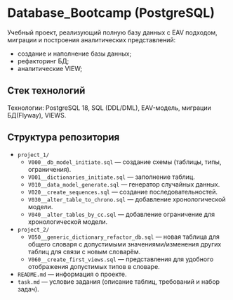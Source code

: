 # Database_Bootcamp (PostgreSQL)

Учебный проект, реализующий полную базу данных с EAV подходом, миграции и построения аналитических представлений:
- создание и наполнение базы данных;
- рефакторинг БД;
- аналитические VIEW;

## Стек технологий
Технологии: PostgreSQL 18, SQL (DDL/DML), EAV-модель, миграции БД(Flyway), VIEWS.

## Структура репозитория
- `project_1/`
  - `V000__db_model_initiate.sql` — создание схемы (таблицы, типы, ограничения). 
  - `V001__dictionaries_initiate.sql` — заполнение таблиц.
  - `V010__data_model_generate.sql` — генератор случайных данных.
  - `V020__create_sequences.sql` — создание последовательностей.
  - `V030__alter_table_to_chrono.sql` — добавление хронологической модели.
  - `V040__alter_tables_by_cc.sql` — добавление ограничение для хронологической модели.
- `project_2/`
  - `V050__generic_dictionary_refactor_db.sql` — новая таблица для общего словаря с допустимыми значениями/изменения других таблиц для связи с новым словарём.
  - `V060__create_first_views.sql` — представления для удобного отображения допустимых типов в словаре.
- `README.md` — информация о проекте. 
- `task.md` — условие задания (описание таблиц, требований и набор задач).  